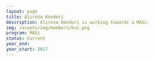 ```yaml
---
layout: page
title: Alireza Kondori
description: Alireza Kondori is working towards a MASc.
img: /assets/img/members/hui.png
program: MASc
status: Current
year_end:
year_start: 2017
---
```


<img class="profile_img" src="{{ page.img | prepend: site.baseurl | prepend: site.url }}" alt=""/>